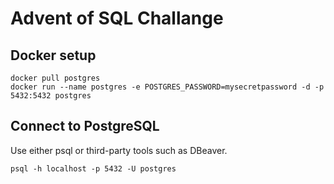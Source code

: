 # Advent of SQL Challange

## Docker setup

```
docker pull postgres
docker run --name postgres -e POSTGRES_PASSWORD=mysecretpassword -d -p 5432:5432 postgres
``` 

## Connect to PostgreSQL

Use either psql or third-party tools such as DBeaver.

```
psql -h localhost -p 5432 -U postgres
```
